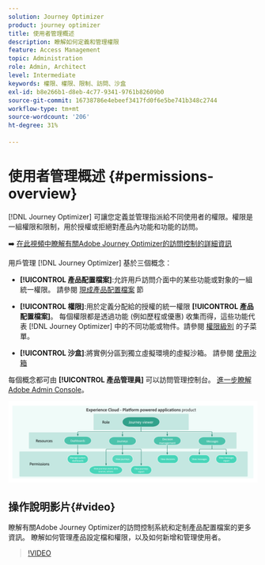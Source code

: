 ```yaml
---
solution: Journey Optimizer
product: journey optimizer
title: 使用者管理概述
description: 瞭解如何定義和管理權限
feature: Access Management
topic: Administration
role: Admin, Architect
level: Intermediate
keywords: 權限、權限、限制、訪問、沙盒
exl-id: b8e266b1-d8eb-4c77-9341-9761b82609b0
source-git-commit: 16738786e4ebeef3417fd0f6e5be741b348c2744
workflow-type: tm+mt
source-wordcount: '206'
ht-degree: 31%

---
```


# 使用者管理概述 {#permissions-overview}

[!DNL Journey Optimizer] 可讓您定義並管理指派給不同使用者的權限。權限是一組權限和限制，用於授權或拒絕對產品內功能和功能的訪問。

➡️ [在此視頻中瞭解有關Adobe Journey Optimizer的訪問控制的詳細資訊](#video)

用戶管理 [!DNL Journey Optimizer] 基於三個概念：

* **[!UICONTROL 產品配置檔案]**:允許用戶訪問介面中的某些功能或對象的一組統一權限。 請參閱 [現成產品配置檔案](ootb-product-profiles.md) 節

* **[!UICONTROL 權限]**:用於定義分配給的授權的統一權限 **[!UICONTROL 產品配置檔案]**。 每個權限都是透過功能 (例如歷程或優惠) 收集而得，這些功能代表 [!DNL Journey Optimizer] 中的不同功能或物件。請參閱 [權限級別](high-low-permissions.md) 的子菜單。

* **[!UICONTROL 沙盒]**:將實例分區到獨立虛擬環境的虛擬沙箱。 請參閱 [使用沙箱](sandboxes.md)

每個概念都可由 **[!UICONTROL 產品管理員]** 可以訪問管理控制台。 [進一步瞭解 Adobe Admin Console](https://helpx.adobe.com/tw/enterprise/managing/user-guide.html)。

![](assets/do-not-localize/permissions_2.png)

## 操作說明影片{#video}

瞭解有關Adobe Journey Optimizer的訪問控制系統和定制產品配置檔案的更多資訊。 瞭解如何管理產品設定檔和權限，以及如何新增和管理使用者。

>[!VIDEO](https://video.tv.adobe.com/v/333998?quality=12)
